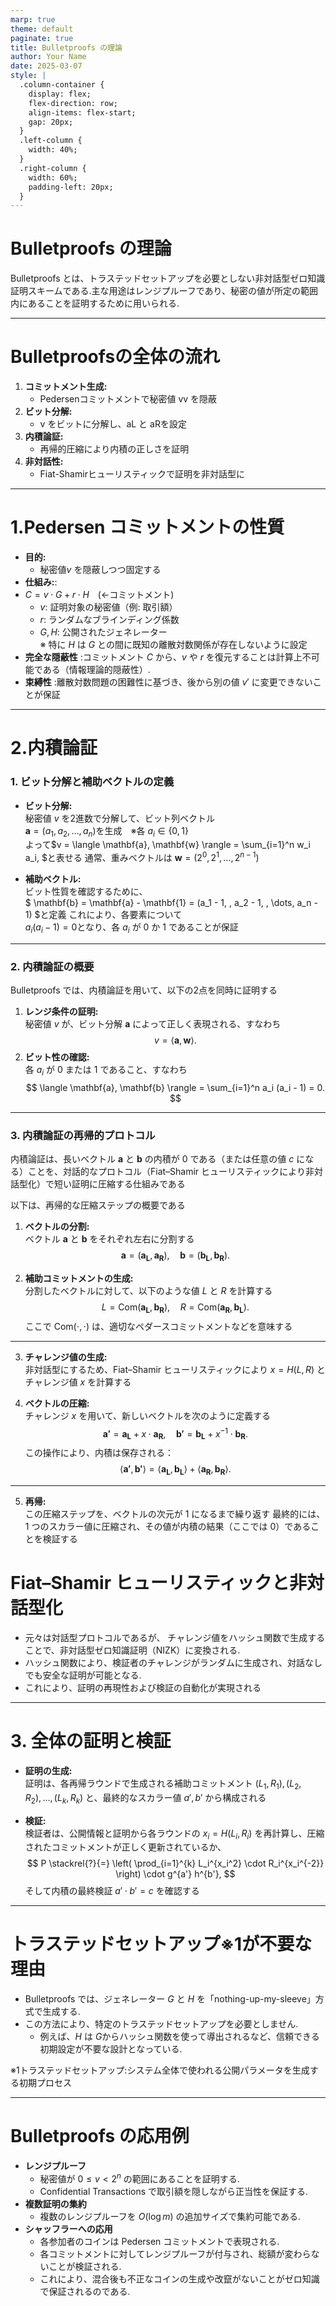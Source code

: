 ```yaml
---
marp: true
theme: default
paginate: true
title: Bulletproofs の理論
author: Your Name
date: 2025-03-07
style: |
  .column-container {
    display: flex;
    flex-direction: row;
    align-items: flex-start;
    gap: 20px;
  }
  .left-column {
    width: 40%;
  }
  .right-column {
    width: 60%;
    padding-left: 20px;
  }
---
```



# Bulletproofs の理論

Bulletproofs とは、トラステッドセットアップを必要としない非対話型ゼロ知識証明スキームである.主な用途はレンジプルーフであり、秘密の値が所定の範囲内にあることを証明するために用いられる.

---
# Bulletproofsの全体の流れ

1. **コミットメント生成:**
    - Pedersenコミットメントで秘密値 vv を隠蔽
2. **ビット分解:**
    - v をビットに分解し、aL と aRを設定
3. **内積論証:**
    - 再帰的圧縮により内積の正しさを証明
4. **非対話性:**
    - Fiat-Shamirヒューリスティックで証明を非対話型に

---



# 1.Pedersen コミットメントの性質
- **目的:**
    - 秘密値$v$ を隠蔽しつつ固定する
-  **仕組み:**:
  - $C = v \cdot G + r \cdot H$　(←コミットメント)
    - $v$: 証明対象の秘密値（例: 取引額）
    - $r$: ランダムなブラインディング係数
    - $G, H$: 公開されたジェネレーター  
※ 特に $H$ は $G$ との間に既知の離散対数関係が存在しないように設定
- **完全な隠蔽性** :コミットメント $C$ から、$v$ や $r$ を復元することは計算上不可能である（情報理論的隠蔽性）.
- **束縛性**  :離散対数問題の困難性に基づき、後から別の値 $v'$ に変更できないことが保証
---

# 2.内積論証

### 1. ビット分解と補助ベクトルの定義

- **ビット分解:**  
  秘密値 $v$ を2進数で分解して、ビット列ベクトル  
  $\mathbf{a} = (a_1, a_2, \dots, a_n)$を生成　※各 $a_i \in \{0,1\}$  
  よって$v = \langle \mathbf{a}, \mathbf{w} \rangle = \sum_{i=1}^n w_i a_i,
  $と表せる
  通常、重みベクトルは $\mathbf{w} = (2^{0}, 2^{1}, \dots, 2^{n-1})$ 

- **補助ベクトル:**  
  ビット性質を確認するために、  
  $
  \mathbf{b} = \mathbf{a} - \mathbf{1} = (a_1 - 1, \, a_2 - 1, \, \dots, a_n - 1)
  $と定義
  これにより、各要素について  
  $a_i(a_i - 1) = 0$となり、各 $a_i$ が 0 か 1 であることが保証

---

### 2. 内積論証の概要

Bulletproofs では、内積論証を用いて、以下の2点を同時に証明する

1. **レンジ条件の証明:**  
   秘密値 $v$ が、ビット分解 $\mathbf{a}$ によって正しく表現される、すなわち
   $$
   v = \langle \mathbf{a}, \mathbf{w} \rangle.
   $$
2. **ビット性の確認:**  
   各 $a_i$ が 0 または 1 であること、すなわち
   $$
   \langle \mathbf{a}, \mathbf{b} \rangle = \sum_{i=1}^n a_i (a_i - 1) = 0.
   $$

---

### 3. 内積論証の再帰的プロトコル

内積論証は、長いベクトル $\mathbf{a}$ と $\mathbf{b}$ の内積が 0 である（または任意の値 $c$ になる）ことを、対話的なプロトコル（Fiat–Shamir ヒューリスティックにより非対話型化）で短い証明に圧縮する仕組みである

以下は、再帰的な圧縮ステップの概要である

1. **ベクトルの分割:**  
   ベクトル $\mathbf{a}$ と $\mathbf{b}$ をそれぞれ左右に分割する
   $$
   \mathbf{a} = (\mathbf{a_L}, \mathbf{a_R}), \quad \mathbf{b} = (\mathbf{b_L}, \mathbf{b_R}).
   $$

2. **補助コミットメントの生成:**  
   分割したベクトルに対して、以下のような値 $L$ と $R$ を計算する
   $$
   L = \mathrm{Com}\bigl(\mathbf{a_L}, \mathbf{b_R}\bigr), \quad R = \mathrm{Com}\bigl(\mathbf{a_R}, \mathbf{b_L}\bigr).
   $$
   ここで $\mathrm{Com}(\cdot,\cdot)$ は、適切なペダースコミットメントなどを意味する
---
3. **チャレンジ値の生成:**  
   非対話型にするため、Fiat–Shamir ヒューリスティックにより
   $x = H(L, R)$
   とチャレンジ値 $x$ を計算する

4. **ベクトルの圧縮:**  
   チャレンジ $x$ を用いて、新しいベクトルを次のように定義する
   $$
   \mathbf{a'} = \mathbf{a_L} + x \cdot \mathbf{a_R}, \quad \mathbf{b'} = \mathbf{b_L} + x^{-1} \cdot \mathbf{b_R}.
   $$
   この操作により、内積は保存される：
   $$
   \langle \mathbf{a'}, \mathbf{b'} \rangle = \langle \mathbf{a_L}, \mathbf{b_L} \rangle + \langle \mathbf{a_R}, \mathbf{b_R} \rangle.
   $$
---
5. **再帰:**  
   この圧縮ステップを、ベクトルの次元が 1 になるまで繰り返す
   最終的には、1 つのスカラー値に圧縮され、その値が内積の結果（ここでは 0）であることを検証する


# Fiat–Shamir ヒューリスティックと非対話型化

- 元々は対話型プロトコルであるが、 チャレンジ値をハッシュ関数で生成することで、非対話型ゼロ知識証明（NIZK）に変換される.
- ハッシュ関数により、検証者のチャレンジがランダムに生成され、対話なしでも安全な証明が可能となる.
- これにより、証明の再現性および検証の自動化が実現される
---
# 3. 全体の証明と検証

- **証明の生成:**  
  証明は、各再帰ラウンドで生成される補助コミットメント $(L_1, R_1), (L_2, R_2), \dots, (L_k, R_k)$ と、最終的なスカラー値 $a', b'$ から構成される

- **検証:**  
  検証者は、公開情報と証明から各ラウンドの $x_i = H(L_i, R_i)$ を再計算し、圧縮されたコミットメントが正しく更新されているか、
  $$
  P \stackrel{?}{=} \left( \prod_{i=1}^{k} L_i^{x_i^2} \cdot R_i^{x_i^{-2}} \right) \cdot g^{a'} h^{b'},
  $$
  そして内積の最終検証 $a' \cdot b' = c$ を確認する


<!-- ---
### まとめ

- 秘密値 $v$ は、ビット分解によって
  $$
  v = \langle \mathbf{a}, \mathbf{w} \rangle,
  $$
  と表される.
- 補助ベクトル $\mathbf{b} = \mathbf{a} - 1$ により、各 $a_i$ が 0 か 1 であることが保証され、  
  $\langle \mathbf{a}, \mathbf{b} \rangle = 0$ となりる.
- 内積論証の再帰的プロトコルでは、ベクトル $\mathbf{a}$ と $\mathbf{b}$ の内積が正しく 0 であることを、コミットメント $L$ と $R$、チャレンジ $x$ を用いて短い証明に圧縮し、最終的に検証する

このような仕組みにより、Bulletproofs ではレンジ証明として、秘密値 $v$ の正しいビット分解とビット性が保たれていることを効率的に証明できる. -->

---
# トラステッドセットアップ※1が不要な理由

- Bulletproofs では、ジェネレーター $G$ と $H$ を「nothing-up-my-sleeve」方式で生成する.
- この方法により、特定のトラステッドセットアップを必要としません.
    - 例えば、$H$ は $G$からハッシュ関数を使って導出されるなど、信頼できる初期設定が不要な設計となっている.


※1トラステッドセットアップ:システム全体で使われる公開パラメータを生成する初期プロセス

---
# Bulletproofs の応用例

- **レンジプルーフ**  
  - 秘密値が $0 \le v < 2^n$ の範囲にあることを証明する.  
  - Confidential Transactions で取引額を隠しながら正当性を保証する.
- **複数証明の集約**  
  - 複数のレンジプルーフを $O(\log m)$ の追加サイズで集約可能である.
- **シャッフラーへの応用**  
  - 各参加者のコインは Pedersen コミットメントで表現される.  
  - 各コミットメントに対してレンジプルーフが付与され、総額が変わらないことが検証される.  
  - これにより、混合後も不正なコインの生成や改竄がないことがゼロ知識で保証されるのである.


